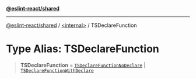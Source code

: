[**@eslint-react/shared**](../../README.md)

***

[@eslint-react/shared](../../README.md) / [\<internal\>](../README.md) / TSDeclareFunction

# Type Alias: TSDeclareFunction

> **TSDeclareFunction** = [`TSDeclareFunctionNoDeclare`](../interfaces/TSDeclareFunctionNoDeclare.md) \| [`TSDeclareFunctionWithDeclare`](../interfaces/TSDeclareFunctionWithDeclare.md)
